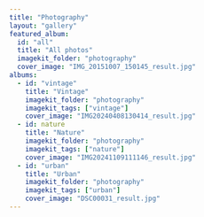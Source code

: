 ```yaml
---
title: "Photography"
layout: "gallery"
featured_album:
  id: "all"
  title: "All photos"
  imagekit_folder: "photography"
  cover_image: "IMG_20151007_150145_result.jpg"
albums:
  - id: "vintage"
    title: "Vintage"
    imagekit_folder: "photography"
    imagekit_tags: ["vintage"]
    cover_image: "IMG20240408130414_result.jpg"
  - id: nature
    title: "Nature"
    imagekit_folder: "photography"
    imagekit_tags: ["nature"]
    cover_image: "IMG20241109111146_result.jpg"
  - id: "urban"
    title: "Urban"
    imagekit_folder: "photography"
    imagekit_tags: ["urban"]
    cover_image: "DSC00031_result.jpg"
---
```

